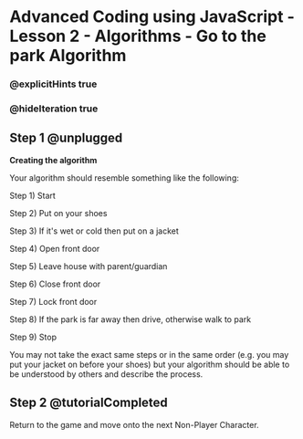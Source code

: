 # Advanced Coding using JavaScript - Lesson 2 - Algorithms - Go to the park Algorithm

### @explicitHints true
### @hideIteration true

## Step 1 @unplugged
**Creating the algorithm**

Your algorithm should resemble something like the following:

Step 1) Start

Step 2) Put on your shoes

Step 3) If it's wet or cold then put on a jacket

Step 4) Open front door

Step 5) Leave house with parent/guardian

Step 6) Close front door

Step 7) Lock front door

Step 8) If the park is far away then drive, otherwise walk to park

Step 9) Stop

You may not take the exact same steps or in the same order (e.g. you may put your jacket on before your shoes) but your algorithm should be able to be understood by others and describe the process.

## Step 2 @tutorialCompleted
Return to the game and move onto the next Non-Player Character.